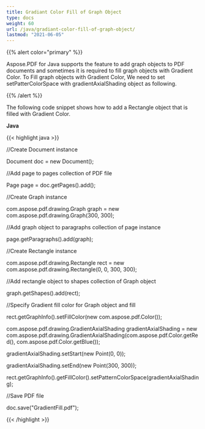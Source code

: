 ```yaml
---
title: Gradiant Color Fill of Graph Object
type: docs
weight: 60
url: /java/gradiant-color-fill-of-graph-object/
lastmod: "2021-06-05"
---
```


{{% alert color="primary" %}}

Aspose.PDF for Java supports the feature to add graph objects to PDF documents and sometimes it is required to fill graph objects with Gradient Color. To Fill graph objects with Gradient Color, We need to set setPatterColorSpace with gradientAxialShading object as following.

{{% /alert %}}

The following code snippet shows how to add a Rectangle object that is filled with Gradient Color.

**Java**

{{< highlight java >}}

 //Create Document instance

Document doc = new Document();

//Add page to pages collection of PDF file

Page page = doc.getPages().add();

//Create Graph instance

com.aspose.pdf.drawing.Graph graph = new com.aspose.pdf.drawing.Graph(300, 300);

//Add graph object to paragraphs collection of page instance

page.getParagraphs().add(graph);

//Create Rectangle instance

com.aspose.pdf.drawing.Rectangle rect = new com.aspose.pdf.drawing.Rectangle(0, 0, 300, 300);

//Add rectangle object to shapes collection of Graph object

graph.getShapes().add(rect);

//Specify Gradient fill color for Graph object and fill

rect.getGraphInfo().setFillColor(new com.aspose.pdf.Color());

com.aspose.pdf.drawing.GradientAxialShading gradientAxialShading = new com.aspose.pdf.drawing.GradientAxialShading(com.aspose.pdf.Color.getRed(), com.aspose.pdf.Color.getBlue());

gradientAxialShading.setStart(new Point(0, 0));

gradientAxialShading.setEnd(new Point(300, 300));

rect.getGraphInfo().getFillColor().setPatternColorSpace(gradientAxialShading);

//Save PDF file

doc.save("GradientFill.pdf");

{{< /highlight >}}
